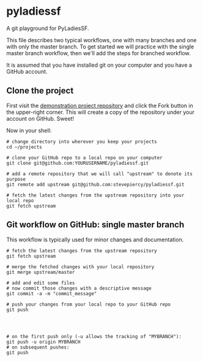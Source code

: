 pyladiessf
==========

A git playground for PyLadiesSF.

This file describes two typical workflows, one with many branches and one with only the master branch.  To get started we will practice with the single master branch workflow, then we'll add the steps for branched workflow.

It is assumed that you have installed git on your computer and you have a GitHub account.

Clone the project
-----------------

First visit the [demonstration project repository](https://github.com/stevepiercy/pyladiessf) and click the Fork button in the upper-right corner.  This will create a copy of the repository under your account on GitHub.  Sweet!

Now in your shell:

    # change directory into wherever you keep your projects
    cd ~/projects
    
    # clone your GitHub repo to a local repo on your computer
    git clone git@github.com:YOURUSERNAME/pyladiessf.git
    
    # add a remote repository that we will call "upstream" to denote its purpose
    git remote add upstream git@github.com:stevepiercy/pyladiessf.git
    
    # fetch the latest changes from the upstream repository into your local repo
    git fetch upstream

Git workflow on GitHub: single master branch
--------------------------------------------
This workflow is typically used for minor changes and documentation.

    # fetch the latest changes from the upstream repository
    git fetch upstream
    
    # merge the fetched changes with your local repository
    git merge upstream/master
    
    # add and edit some files
    # now commit those changes with a descriptive message
    git commit -a -m "commit_message"
    
    # push your changes from your local repo to your GitHub repo
    git push
    



    # on the first push only (-u allows the tracking of "MYBRANCH"):
    git push -u origin MYBRANCH
    # on subsequent pushes:
    git push
